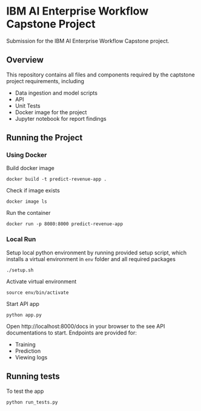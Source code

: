 # IBM AI Enterprise Workflow Capstone Project
Submission for the IBM AI Enterprise Workflow Capstone project. 

## Overview
This repository contains all files and components required by the captstone project requirements, including
- Data ingestion and model scripts
- API
- Unit Tests
- Docker image for the project
- Jupyter notebook for report findings

## Running the Project
### Using Docker
Build docker image
```
docker build -t predict-revenue-app .
```
Check if image exists
```
docker image ls
```
Run the container
```
docker run -p 8080:8000 predict-revenue-app
```
### Local Run
Setup local python environment by running provided setup script, which installs a virtual environment in `env` folder and all required packages
```
./setup.sh
```
Activate virtual environment
```
source env/bin/activate
```
Start API app
```
python app.py
```
Open http://localhost:8000/docs in your browser to the see API documentations to start. Endpoints are provided for:
- Training
- Prediction
- Viewing logs

## Running tests

To test the app
```
python run_tests.py
```
